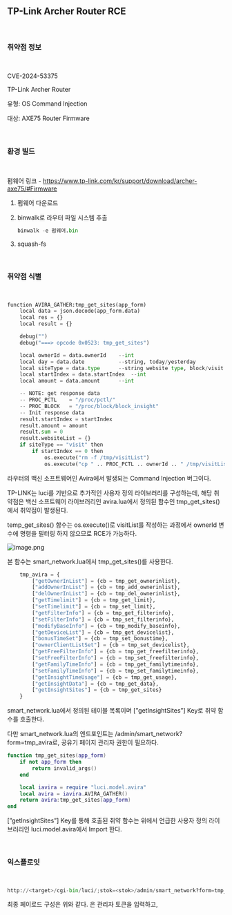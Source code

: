 <h2>TP-Link Archer Router RCE</h2>

&nbsp;
<h3>취약점 정보</h3> 
&nbsp;

CVE-2024-53375

TP-Link Archer Router 

유형: OS Command Injection

대상: AXE75 Router Firmware

&nbsp;
<h3>환경 빌드</h3>
&nbsp;

펌웨어 링크 - https://www.tp-link.com/kr/support/download/archer-axe75/#Firmware

1. 펌웨어 다운로드
2. binwalk로 라우터 파일 시스템 추출
    
    ```python
    binwalk -e 펌웨어.bin
    ```
    
3. squash-fs 

&nbsp;
<h3>취약점 식별</h3>
&nbsp;

```python
function AVIRA_GATHER:tmp_get_sites(app_form)
	local data = json.decode(app_form.data)
	local res = {}
	local result = {}

	debug("")
	debug("===> opcode 0x0523: tmp_get_sites")

	local ownerId = data.ownerId	--int
	local day = data.date			--string, today/yesterday
	local siteType = data.type		--string website type, block/visit
	local startIndex = data.startIndex	--int
	local amount = data.amount		--int

	-- NOTE: get response data
	-- PROC_PCTL	= "/proc/pctl/"
	-- PROC_BLOCK	= "/proc/block/block_insight"
	-- Init response data
	result.startIndex = startIndex
	result.amount = amount
	result.sum = 0
	result.websiteList = {}
	if siteType == "visit" then
		if startIndex == 0 then
			os.execute("rm -f /tmp/visitList")
			os.execute("cp " .. PROC_PCTL .. ownerId .. " /tmp/visitList")
```

라우터의 백신 소프트웨어인 Avira에서 발생되는 Command Injection 버그이다. 

TP-LINK는 luci를 기반으로 추가적인 사용자 정의 라이브러리를 구성하는데, 해당 취약점은 백신 소프트웨어 라이브러리인 avira.lua에서 정의된 함수인 tmp_get_sites()에서 취약점이 발생된다.

temp_get_sites() 함수는 os.execute()로 visitList를 작성하는 과정에서 ownerId 변수에 명령을 필터링 하지 않으므로 RCE가 가능하다. 

![image.png](attachment:a20e1b4a-dc7c-49b6-a619-d3bf918fcb4c:image.png)

본 함수는 smart_network.lua에서 tmp_get_sites()를 사용한다. 

```python
	tmp_avira = {
		["getOwnerInList"] = {cb = tmp_get_ownerinlist},
		["addOwnerInList"] = {cb = tmp_add_ownerinlist},
		["delOwnerInList"] = {cb = tmp_del_ownerinlist},
		["getTimelimit"] = {cb = tmp_get_limit},
		["setTimelimit"] = {cb = tmp_set_limit},
		["getFilterInfo"] = {cb = tmp_get_filterinfo},
		["setFilterInfo"] = {cb = tmp_set_filterinfo},
		["modifyBaseInfo"] = {cb = tmp_modify_baseinfo},
		["getDeviceList"] = {cb = tmp_get_devicelist},
		["bonusTimeSet"] = {cb = tmp_set_bonustime},
		["ownerClientListSet"] = {cb = tmp_set_devicelist},
		["getFreeFilterInfo"] = {cb = tmp_get_freefilterinfo},
		["setFreeFilterInfo"] = {cb = tmp_set_freefilterinfo},
		["getFamilyTimeInfo"] = {cb = tmp_get_familytimeinfo},
		["setFamilyTimeInfo"] = {cb = tmp_set_familytimeinfo},
		["getInsightTimeUsage"] = {cb = tmp_get_usage},
		["getInsightData"] = {cb = tmp_get_data},
		["getInsightSites"] = {cb = tmp_get_sites}
    }
```

smart_network.lua에서 정의된 테이블 목록이며 [”getInsightSites”] Key로 취약 함수를 호출한다. 

다만 smart_network.lua의 엔드포인트는 /admin/smart_network?form=tmp_avira로, 공유기 페이지 관리자 권한이 필요하다. 

```lua
function tmp_get_sites(app_form)
	if not app_form then
		return invalid_args()
	end

	local iavira = require "luci.model.avira"
	local avira = iavira.AVIRA_GATHER()
	return avira:tmp_get_sites(app_form)
end
```

[”getInsightSites”] Key를 통해 호출된 취약 함수는 위에서 언급한 사용자 정의 라이브러리인 luci.model.avira에서 Import 한다. 


&nbsp;
<h3>익스플로잇</h3>
&nbsp;


```python
http://<target>/cgi-bin/luci/;stok=<stok>/admin/smart_network?form=tmp_avira
```

최종 페이로드 구성은 위와 같다. <stok>은 관리자 토큰을 입력하고,